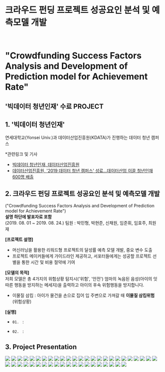 # <br/> 크라우드 펀딩 프로젝트 성공요인 분석 및 예측모델 개발
# <br/> "Crowdfunding Success Factors Analysis and Development of Prediction model for Achievement Rate"
## '빅데이터 청년인재' 수료 PROJECT

## 1. '빅데이터 청년인재'

연세대학교(Yonsei Univ.)과 데이터산업진흥원(KDATA)가 진행하는 데이터 청년 캠퍼스

*관련링크 및 기사
- [빅데이터 청년인재, 데이터산업진흥원](http://bigjob.dbguide.net/)
- [데이터산업진흥원, '2019 데이터 청년 캠퍼스' 성료...데이터산업 이끌 청년인재 600명 배출](http://www.digitaltoday.co.kr/news/articleView.html?idxno=214353)

## 2. 크라우드 펀딩 프로젝트 성공요인 분석 및 예측모델 개발
("Crowdfunding Success Factors Analysis and Development of Prediction model for Achievement Rate")  
**설명 하단에 발표자료 포함**  
(2019. 08. 01  ~ 2019. 08. 24.)
팀원 : 박민형, 박현준, 신채원, 임준휘, 임효주, 최원재  

**[프로젝트 설명]**
- 머신러닝을 활용한 리워드형 프로젝트의 달성률 예측 모델 개발, 중요 변수 도출
- 프로젝트 메이커들에게 가이드라인 제공하고, 서포터들에게는 성공할 프로젝트 선별을 통한 시간 및 비용 절약에 기여

**[모델의 목적]**  
저희 모델은 총 4가지의 위험상황 탐지시('위험', '안전') 엄마의 녹음된 음성(아이의 잇따른 행동을 방지하는 메세지)을 출력하고 아이의 후속 위험행동을 방지합니다.

- 이물질 삼킴 : 아이가 물건을 손으로 집어 입 주변으로 가져갈 때 **이물질 삼킴위험** (위험상황)

  
**[실행]**  
- `01. ` : 
  
- `02. ` : 
  
## 3. Project Presentation

<img src = '/slides/slide1.PNG'>
<img src = '/slides/slide2.PNG'>
<img src = '/slides/slide3.PNG'>
<img src = '/slides/slide4.PNG'>
<img src = '/slides/slide5.PNG'>
<img src = '/slides/slide6.PNG'>
<img src = '/slides/slide7.PNG'>
<img src = '/slides/slide8.PNG'>
<img src = '/slides/slide9.PNG'>
<img src = '/slides/slide10.PNG'>
<img src = '/slides/slide11.PNG'>
<img src = '/slides/slide12.PNG'>
<img src = '/slides/slide13.PNG'>
<img src = '/slides/slide14.PNG'>
<img src = '/slides/slide15.PNG'>
<img src = '/slides/slide16.PNG'>
<img src = '/slides/slide17.PNG'>
<img src = '/slides/slide18.PNG'>
<img src = '/slides/slide19.PNG'>
<img src = '/slides/slide20.PNG'>
<img src = '/slides/slide21.PNG'>
<img src = '/slides/slide22.PNG'>
<img src = '/slides/slide23.PNG'>
<img src = '/slides/slide24.PNG'>
<img src = '/slides/slide25.PNG'>
<img src = '/slides/slide26.PNG'>
<img src = '/slides/slide27.PNG'>
<img src = '/slides/slide28.PNG'>
<img src = '/slides/slide29.PNG'>
<img src = '/slides/slide30.PNG'>
<img src = '/slides/slide31.PNG'>
<img src = '/slides/slide32.PNG'>
<img src = '/slides/slide33.PNG'>
<img src = '/slides/slide34.PNG'>
<img src = '/slides/slide35.PNG'>
<img src = '/slides/slide36.PNG'>
<img src = '/slides/slide37.PNG'>
<img src = '/slides/slide38.PNG'>
<img src = '/slides/slide39.PNG'>
<img src = '/slides/slide40.PNG'>
<img src = '/slides/slide41.PNG'>
<img src = '/slides/slide42.PNG'>
<img src = '/slides/slide43.PNG'>
<img src = '/slides/slide44.PNG'>
<img src = '/slides/slide45.PNG'>

